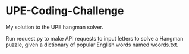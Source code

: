 # UPE-Coding-Challenge
My solution to the UPE hangman solver.


Run request.py to make API requests to input letters to solve a Hangman puzzle, given a dictionary of popular English words named woords.txt.
